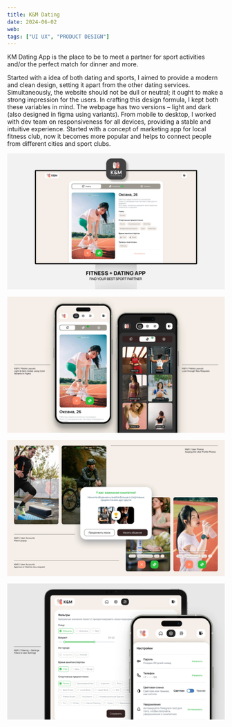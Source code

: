 ```yaml
---
title: K&M Dating
date: 2024-06-02
web:
tags: ["UI UX", "PRODUCT DESIGN"]
---
```


KM Dating App is the place to be to meet a partner for sport activities and/or the perfect match for dinner and more. 

Started with a idea of both dating and sports, I aimed to provide a modern and clean design, setting it apart from the other dating services. Simultaneously, the website should not be dull or neutral; it ought to make a strong impression for the users. In crafting this design formula, I kept both these variables in mind.
The webpage has two versions – light and dark (also designed in figma using variants). From mobile to desktop, I worked with dev team on responsiveness for all devices, providing a stable and intuitive experience.
Started with a concept of marketing app for local fitness club, now it becomes more popular and helps to connect people from different cities and sport clubs.

![km-case-1@2x](./km-case-1@2x.webp)


![km-case-2@2x@2x](./km-case-2@2x.webp)


![km-case-3@2x@2x](./km-case-3@2x.webp)


![km-case-4@2x@2x](./km-case-4@2x.webp)

